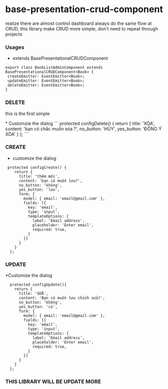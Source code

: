 # base-presentation-crud-component
<p> realize there are almost control dashboard always do the same flow at CRUD, this library make CRUD more simple, don't need to repeat through projects <p>

### Usages
 * extends BasePresentationalCRUDComponent<T> 
 ```
 export class BookListAdminComponent extends BasePresentationalCRUDComponent<Book> {
  createEmitter: EventEmitter<Book>;
  updateEmitter: EventEmitter<Book>;
  deleteEmitter: EventEmitter<Book>;
 }
 ```
 
### DELETE 
<p> this is the first simple <p> 
* Customzie the dialog  
```
 protected configDelete() {
    return {
      title: 'XÓA',
      content: 'bạn có chắc muốn xóa ?',
      no_button: 'HỦY',
      yes_button: 'ĐỒNG Ý XÓA'
    }
  };
```

### CREATE 
* customize the dialog 
```
 protected configCreate() {
    return {
      title: 'thêm mới',
      content: 'bạn có muốn lưu?',
      no_button: 'không',
      yes_button: 'lưu',
      form: {
        model: { email: 'email@gmail.com' },
        fields: [{
          key: 'email',
          type: 'input',
          templateOptions: {
            label: 'Email address',
            placeholder: 'Enter email',
            required: true,
          }
        }]
      }
    }
  }; 
```

### UPDATE 
*Customize the dialog 
```
  protected configUpdate(){
    return {
      title: 'SỬA',
      content: 'Bạn có muốn lưu chỉnh sửa?',
      no_button: 'không',
      yes_button: 'có',
      form: {
        model: { email: 'email@gmail.com' },
        fields: [{
          key: 'email',
          type: 'input',
          templateOptions: {
            label: 'Email address',
            placeholder: 'Enter email',
            required: true,
          }
        }]
      }
    }
  };
```
### THIS LIBRARY WILL BE UPDATE MORE


